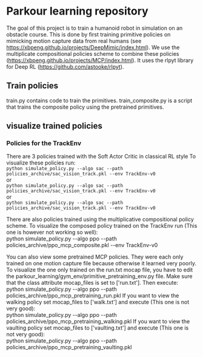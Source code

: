 # Parkour learning repository

The goal of this project is to train a humanoid robot in simulation on an obstacle course. 
This is done by first training primitive policies on mimicking motion
capture data from real humans (see https://xbpeng.github.io/projects/DeepMimic/index.html).
We use the multiplicate compositional policies scheme to combine these policies (https://xbpeng.github.io/projects/MCP/index.html).
It uses the rlpyt library for Deep RL (https://github.com/astooke/rlpyt).

## Train policies
train.py contains code to train the primitives. train_composite.py is a script that trains the composite policy using
the pretrained primitives.

## visualize trained policies
### Policies for the TrackEnv
There are 3 policies trained with the Soft Actor Critic in classical RL style
To visualize these policies run:  
`python simulate_policy.py --algo sac --path policies_archive/sac_vision_track.pkl --env TrackEnv-v0`  
or  
`python simulate_policy.py --algo sac --path policies_archive/sac_vision_track.pkl --env TrackEnv-v0`  
or  
`python simulate_policy.py --algo sac --path policies_archive/sac_vision_track.pkl --env TrackEnv-v0`  

There are also policies trained using the multiplicative compositional policy scheme. To visualize the composed policy
trained on the TrackEnv run (This one is however not working so well):  
python simulate_policy.py --algo ppo --path policies_archive/ppo_mcp_composite.pkl --env TrackEnv-v0

You can also view some pretrained MCP policies. They were each only trained on one motion
capture file because otherwise it learned very poorly. To visualize the one only trained
on the run.txt mocap file, you have to edit the parkour_learning/gym_env/primitive_pretraining_env.py file.
Make sure that the class attribute mocap_files is set to ['run.txt']. Then execute:  
 python simulate_policy.py --algo ppo --path policies_archive/ppo_mcp_pretraining_run.pkl
If you want to view the walking policy set mocap_files to ['walk.txt'] and execute (This one is not very good):  
 python simulate_policy.py --algo ppo --path policies_archive/ppo_mcp_pretraining_walking.pkl
If you want to view the vaulting policy set mocap_files to ['vaulting.txt'] and execute (This one is not very good):  
 python simulate_policy.py --algo ppo --path policies_archive/ppo_mcp_pretraining_vaulting.pkl


